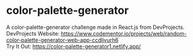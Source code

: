 # color-palette-generator
A color-palette-generator challenge made in React.js from DevProjects. <br>
DevProjects Website: https://www.codementor.io/projects/web/random-color-palette-generator-web-app-ccdljvurh6 <br>
Try It Out: https://color-palette-generator1.netlify.app/
